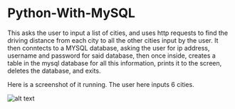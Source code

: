 # Python-With-MySQL

This asks the user to input a list of cities, and uses http
requests to find the driving distance from each city to all
the other cities input by the user. It then conntects to a
MYSQL database, asking the user for ip address, username and
password for said database, then once inside, creates a 
table in the mysql database for all this information, prints
it to the screen, deletes the database, and exits.


Here is a screenshot of it running. The user here inputs 6
cities.



![alt text](https://raw.githubusercontent.com/stephen-wolfe/Python-With-MySQL/master/screenshot_cities.png)
